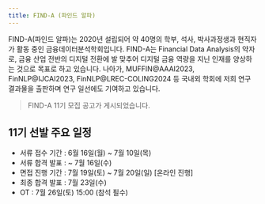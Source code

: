 ```yaml
---
title: FIND-A (파인드 알파)
---
```


FIND-A(파인드 알파)는 2020년 설립되어 약 40명의 학부, 석사, 박사과정생과 현직자가 활동 중인 금융데이터분석학회입니다. FIND-A는 Financial Data Analysis의 약자로, 금융 산업 전반의 디지털 전환에 발 맞추어 디지털 금융 역량을 지닌 인재를 양상하는 것으로 목표로 하고 있습니다. 나아가, MUFFIN@AAAI2023, FinNLP@IJCAI2023, FinNLP@LREC-COLING2024 등 국내외 학회에 저희 연구 결과물을 출판하며 연구 일선에도 기여하고 있습니다. 

> FIND-A 11기 모집 공고가 게시되었습니다.

## 11기 선발 주요 일정
- 서류 접수 기간 : 6월 16일(월) ~ 7월 10일(목)
- 서류 합격 발표 : ~ 7월 16일(수)
- 면접 진행 기간 : 7월 19일(토) ~ 7월 20일(일) [온라인 진행]
- 최종 합격 발표 : 7월 23일(수)
- OT : 7월 26일(토) 15:00 (참석 필수)
